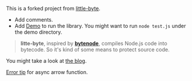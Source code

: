 This is a forked project from [little-byte](https://github.com/Nihiue/little-byte).

- Add comments.
- Add [Demo](./demo/) to run the library. You might want to run `node test.js` under the demo directory.

> **litte-byte**, inspired by [**bytenode**](https://github.com/bytenode/bytenode), compiles Node.js code into bytecode. So it's kind of some means to protect source code.

You might take a look at [the blog](https://zhuanlan.zhihu.com/p/359235114).

[Error tip](https://github.com/bytenode/bytenode/issues/157) for async arrow function.
